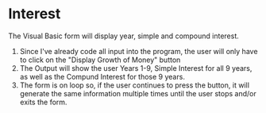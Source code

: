 # Interest
The Visual Basic form will display year, simple and compound interest.

1. Since I've already code all input into the program,
the user will only have to click on the "Display Growth of Money" button
2. The Output will show the user Years 1-9, Simple Interest for all 9 years,
as well as the Compund Interest for those 9 years.
3. The form is on loop so, if the user continues to press the button,
it will generate the same information multiple times until the user stops and/or exits 
the form.
